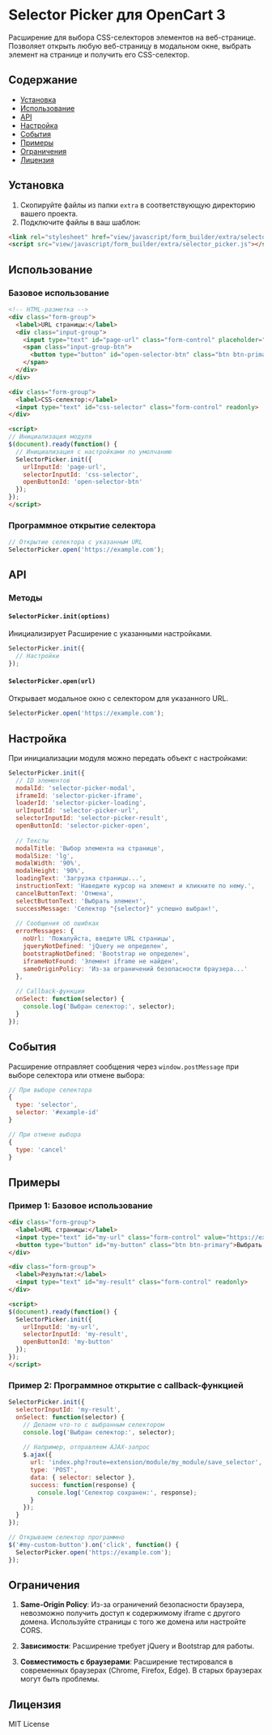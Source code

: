 # Selector Picker для OpenCart 3

Расширение для выбора CSS-селекторов элементов на веб-странице. 
Позволяет открыть любую веб-страницу в модальном окне, выбрать элемент на странице и получить его CSS-селектор.

## Содержание

- [Установка](#установка)
- [Использование](#использование)
- [API](#api)
- [Настройка](#настройка)
- [События](#события)
- [Примеры](#примеры)
- [Ограничения](#ограничения)
- [Лицензия](#лицензия)

## Установка

1. Скопируйте файлы из папки `extra` в соответствующую директорию вашего проекта.
2. Подключите файлы в ваш шаблон:

```html
<link rel="stylesheet" href="view/javascript/form_builder/extra/selector_picker.css">
<script src="view/javascript/form_builder/extra/selector_picker.js"></script>
```

## Использование

### Базовое использование

```html
<!-- HTML-разметка -->
<div class="form-group">
  <label>URL страницы:</label>
  <div class="input-group">
    <input type="text" id="page-url" class="form-control" placeholder="https://example.com">
    <span class="input-group-btn">
      <button type="button" id="open-selector-btn" class="btn btn-primary">Открыть</button>
    </span>
  </div>
</div>

<div class="form-group">
  <label>CSS-селектор:</label>
  <input type="text" id="css-selector" class="form-control" readonly>
</div>

<script>
// Инициализация модуля
$(document).ready(function() {
  // Инициализация с настройками по умолчанию
  SelectorPicker.init({
    urlInputId: 'page-url',
    selectorInputId: 'css-selector',
    openButtonId: 'open-selector-btn'
  });
});
</script>
```

### Программное открытие селектора

```javascript
// Открытие селектора с указанным URL
SelectorPicker.open('https://example.com');
```

## API

### Методы

#### `SelectorPicker.init(options)`

Инициализирует Расширение с указанными настройками.

```javascript
SelectorPicker.init({
  // Настройки
});
```

#### `SelectorPicker.open(url)`

Открывает модальное окно с селектором для указанного URL.

```javascript
SelectorPicker.open('https://example.com');
```

## Настройка

При инициализации модуля можно передать объект с настройками:

```javascript
SelectorPicker.init({
  // ID элементов
  modalId: 'selector-picker-modal',
  iframeId: 'selector-picker-iframe',
  loaderId: 'selector-picker-loading',
  urlInputId: 'selector-picker-url',
  selectorInputId: 'selector-picker-result',
  openButtonId: 'selector-picker-open',
  
  // Тексты
  modalTitle: 'Выбор элемента на странице',
  modalSize: 'lg',
  modalWidth: '90%',
  modalHeight: '90%',
  loadingText: 'Загрузка страницы...',
  instructionText: 'Наведите курсор на элемент и кликните по нему.',
  cancelButtonText: 'Отмена',
  selectButtonText: 'Выбрать элемент',
  successMessage: 'Селектор "{selector}" успешно выбран!',
  
  // Сообщения об ошибках
  errorMessages: {
    noUrl: 'Пожалуйста, введите URL страницы',
    jqueryNotDefined: 'jQuery не определен',
    bootstrapNotDefined: 'Bootstrap не определен',
    iframeNotFound: 'Элемент iframe не найден',
    sameOriginPolicy: 'Из-за ограничений безопасности браузера...'
  },
  
  // Callback-функции
  onSelect: function(selector) {
    console.log('Выбран селектор:', selector);
  }
});
```

## События

Расширение отправляет сообщения через `window.postMessage` при выборе селектора или отмене выбора:

```javascript
// При выборе селектора
{
  type: 'selector',
  selector: '#example-id'
}

// При отмене выбора
{
  type: 'cancel'
}
```

## Примеры

### Пример 1: Базовое использование

```html
<div class="form-group">
  <label>URL страницы:</label>
  <input type="text" id="my-url" class="form-control" value="https://example.com">
  <button type="button" id="my-button" class="btn btn-primary">Выбрать элемент</button>
</div>

<div class="form-group">
  <label>Результат:</label>
  <input type="text" id="my-result" class="form-control" readonly>
</div>

<script>
$(document).ready(function() {
  SelectorPicker.init({
    urlInputId: 'my-url',
    selectorInputId: 'my-result',
    openButtonId: 'my-button'
  });
});
</script>
```

### Пример 2: Программное открытие с callback-функцией

```javascript
SelectorPicker.init({
  selectorInputId: 'my-result',
  onSelect: function(selector) {
    // Делаем что-то с выбранным селектором
    console.log('Выбран селектор:', selector);
    
    // Например, отправляем AJAX-запрос
    $.ajax({
      url: 'index.php?route=extension/module/my_module/save_selector',
      type: 'POST',
      data: { selector: selector },
      success: function(response) {
        console.log('Селектор сохранен:', response);
      }
    });
  }
});

// Открываем селектор программно
$('#my-custom-button').on('click', function() {
  SelectorPicker.open('https://example.com');
});
```

## Ограничения

1. **Same-Origin Policy**: Из-за ограничений безопасности браузера, невозможно получить доступ к содержимому iframe с другого домена. Используйте страницы с того же домена или настройте CORS.

2. **Зависимости**: Расширение требует jQuery и Bootstrap для работы.

3. **Совместимость с браузерами**: Расширение тестировался в современных браузерах (Chrome, Firefox, Edge). В старых браузерах могут быть проблемы.

## Лицензия

MIT License
